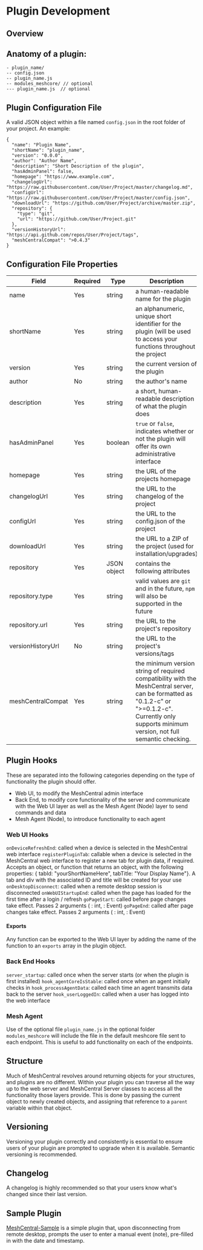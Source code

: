 # Plugin Development

## Overview

## Anatomy of a plugin:

    - plugin_name/
    -- config.json
    -- plugin_name.js
    -- modules_meshcore/ // optional
    --- plugin_name.js 	// optional

## Plugin Configuration File
A valid JSON object within a file named `config.json` in the root folder of your project. An example:

    {
      "name": "Plugin Name",
      "shortName": "plugin_name",
      "version": "0.0.0",
      "author": "Author Name",
      "description": "Short Description of the plugin",
      "hasAdminPanel": false,
      "homepage": "https://www.example.com",
      "changelogUrl": "https://raw.githubusercontent.com/User/Project/master/changelog.md",
      "configUrl": "https://raw.githubusercontent.com/User/Project/master/config.json",
      "downloadUrl": "https://github.com/User/Project/archive/master.zip",
      "repository": {
        "type": "git",
        "url": "https://github.com/User/Project.git"
      },
      "versionHistoryUrl": "https://api.github.com/repos/User/Project/tags",
      "meshCentralCompat": ">0.4.3"
    }
    
## Configuration File Properties
| Field | Required | Type | Description
|--|--|--|--|
| name | Yes | string | a human-readable name for the plugin
| shortName | Yes | string | an alphanumeric, unique short identifier for the plugin (will be used to access your functions throughout the project
| version | Yes | string | the current version of the plugin
| author | No | string | the author's name
| description | Yes | string | a short, human-readable description of what the plugin does
| hasAdminPanel | Yes | boolean | `true` or `false`, indicates whether or not the plugin will offer its own administrative interface
| homepage | Yes | string | the URL of the projects homepage
| changelogUrl | Yes | string | the URL to the changelog of the project
| configUrl | Yes | string | the URL to the config.json of the project
| downloadUrl | Yes | string | the URL to a ZIP of the project (used for installation/upgrades)
| repository | Yes | JSON object | contains the following attributes
| repository.type | Yes | string | valid values are `git` and in the future, `npm` will also be supported in the future
| repository.url | Yes | string | the URL to the project's repository
| versionHistoryUrl | No | string | the URL to the project's versions/tags
| meshCentralCompat | Yes | string | the minimum version string of required compatibility with the MeshCentral server, can be formatted as "0.1.2-c" or ">=0.1.2-c". Currently only supports minimum version, not full semantic checking.

## Plugin Hooks
These are separated into the following categories depending on the type of functionality the plugin should offer.

- Web UI, to modify the MeshCentral admin interface
- Back End, to modify core functionality of the server and communicate with the Web UI layer as well as the Mesh Agent (Node) layer to send commands and data
- Mesh Agent (Node), to introduce functionality to each agent

### Web UI Hooks
`onDeviceRefreshEnd`: called when a device is selected in the MeshCentral web interface
`registerPluginTab`: callable when a device is selected in the MeshCentral web interface to register a new tab for plugin data, if required. Accepts an object, or function that returns an object, with the following properties: { tabId: "yourShortNameHere", tabTitle: "Your Display Name"}. A tab and div with the associated ID and title will be created for your use
`onDesktopDisconnect`: called when a remote desktop session is disconnected
`onWebUIStartupEnd`: called when the page has loaded for the first time after a login / refresh
`goPageStart`: called before page changes take effect. Passes 2 arguments (<page number> : int, <event> : Event)
`goPageEnd`: called after page changes take effect. Passes 2 arguments (<page number> : int, <event> : Event)

#### Exports
Any function can be exported to the Web UI layer by adding the name of the function to an `exports` array in the plugin object.

### Back End Hooks
`server_startup`: called once when the server starts (or when the plugin is first installed)
`hook_agentCoreIsStable`: called once when an agent initially checks in
`hook_processAgentData`: called each time an agent transmits data back to the server
`hook_userLoggedIn`: called when a user has logged into the web interface

### Mesh Agent
Use of the optional file `plugin_name.js` in the optional folder `modules_meshcore` will include the file in the default meshcore file sent to each endpoint. This is useful to add functionality on each of the endpoints.

## Structure
Much of MeshCentral revolves around returning objects for your structures, and plugins are no different. Within your plugin you can traverse all the way up to the web server and MeshCentral Server classes to access all the functionality those layers provide. This is done by passing the current object to newly created objects, and assigning that reference to a `parent` variable within that object.


## Versioning
Versioning your plugin correctly and consistently is essential to ensure users of your plugin are prompted to upgrade when it is available. Semantic versioning is recommended.

## Changelog
A changelog is highly recommended so that your users know what's changed since their last version.

## Sample Plugin
[MeshCentral-Sample](https://github.com/ryanblenis/MeshCentral-Sample) is a simple plugin that, upon disconnecting from remote desktop, prompts the user to enter a manual event (note), pre-filled in with the date and timestamp.
